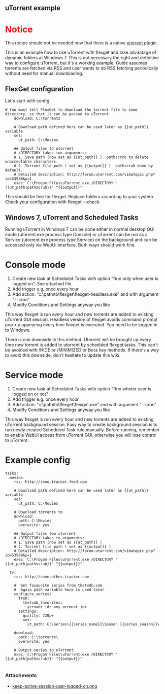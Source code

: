 ## uTorrent example

<h1 style="color: red">
 Notice
</h1>


  This recipe should not be needed now that there is a native [utorrent](/Plugins/utorrent) plugin.

This is an example how to use uTorrent with flexget and take advantage of dynamic folders at Windows 7. This is not necessary the right and definitive way to configure uTorrent, but it's a working example. Guide assumes torrents are fetched via RSS and user wants to do RSS fetching periodically without need for manual downloading.

## FlexGet configuration
Let's start with config:

```
# You must tell FlexGet to download the torrent file to some directory, so that it can be passed to uTorrent
    download: C:\torrents

    # Download path defined here can be used later as {{ut_path}} variable
    set:
      ut_path: C:\Movies

    ## Output files to utorrent
    # /DIRECTORY takes two arguments:
    # 1. Save path (now set as {{ut_path}} ). pathscrub to delete unacceptable characters.
    # 2. Torrent file path ( set as {{output}} ). pathscrub done by default.
    # Detailed description: http://forum.utorrent.com/viewtopic.php?id=53988&p=1
    exec: C:\Progam Files\uTorrent.exe /DIRECTORY "{{ut_path|pathscrub}}" "{{output}}"
```

This should be fine for flexget. Replace folders according to your system. Check your configuration with flexget --check.

## Windows 7, uTorrent and Scheduled Tasks
Running uTorrent in Windows 7 can be done either in normal desktop GUI mode (utorrent.exe process type Console) or uTorrent can be run as a Service (utorrent.exe process type Service) on the background and can be accessed only via WebUI interface. Both ways should work fine.

# Console mode
1. Create new task at Scheduled Tasks with option "Run only when user is logged on". See attached file.
2. Add trigger e.g. once every hour
3. Add action: "c:\path\to\flexget\flexget-headless.exe" and with argument "--cron"
4. Modify Conditions and Settings anyway you like

This way flexget is run every hour and new torrents are added to existing uTorrent GUI session. Headless version of flexget avoids command prompt pop-up appearing every time flexget is executed. You need to be logged in to Windows.

There is one downside in this method. Utorrent will be brought up every time new torrent is added to utorrent by scheduled flexget tasks. This can't be avoided with /HIDE or /MINIMIZED or Boss key methods. If there's a way to avoid this downside, don't hesitate to update this wiki.

# Service mode
1. Create new task at Scheduled Tasks with option "Run wheter user is logged on or not"
2. Add trigger e.g. once every hour
3. Add action: "c:\path\to\flexget\flexget.exe" and with argument "--cron"
4. Modify Conditions and Settings anyway you like

This way flexget is run every hour and new torrents are added to existing uTorrent background session. Easy way to create background session is to run newly created Scheduled Task rule manually. Before running, remember to enable WebUI access from uTorrent GUI, otherwise you will lose control to uTorrent.

# Example config
```
tasks:
  movies:
    rss: http://some.tracker.feed.com
    
    # Download path defined here can be used later as {{ut_path}} variable
    set:
      ut_path: C:\Movies

    # Download torrents to
    download: 
      path: C:\Movies
      overwrite: yes

    ## Output files two utorrent
    # /DIRECTORY takes to arguments:
    # 1. Save path (now set as {{ut_path}} )
    # 2. Torrent file path ( set as {{output}} )
    # Detailed description: http://forum.utorrent.com/viewtopic.php?id=53988&p=1
    exec: C:\Progam Files\uTorrent.exe /DIRECTORY "{{ut_path|pathscrub}}" "{{output}}"

  tv:
    rss: http://some.other.tracker.com

    #  Get favourite series from thetvdb.com
    #  Again path variable here is used later
    configure_series:
      from: 
        thetvdb_favorites:
          account_id: <my_account_id>
      settings:
        quality: 720p+
        set:
          ut_path: C:\Series\{{series_name}}\Season {{series_season}}\
      
    download: 
      path: C:\torrents\
      overwrite: yes
    
    # Output series to uTorrent
    exec: C:\Progam Files\uTorrent.exe /DIRECTORY "{{ut_path|pathscrub}}" "{{output}}"
    
```
### Attachments
* [keep-active-session-user-logged-on.png](/attachments/Cookbook/uTorrent/keep-active-session-user-logged-on.png)